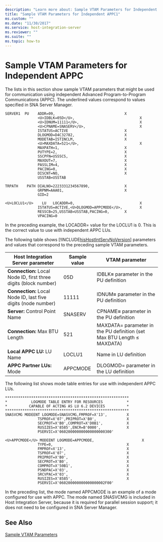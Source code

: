```yaml
---
description: "Learn more about: Sample VTAM Parameters for Independent APPC"
title: "Sample VTAM Parameters for Independent APPC1"
ms.custom: ""
ms.date: "11/30/2017"
ms.service: host-integration-server
ms.reviewer: ""
ms.suite: ""
ms.topic: how-to
---
```

# Sample VTAM Parameters for Independent APPC
The lists in this section show sample VTAM parameters that might be used for communication using independent Advanced Program-to-Program Communications (APPC). The underlined values correspond to values specified in SNA Server Manager.  

```  
SERVER1  PU    ADDR=09,                                X  
               <U>IDBLK=05D</U>,                              X  
               <U>IDNUM=11111</U>,                            X  
               <U>CPNAME=SNASERV</U>,                         X  
               ISTATUS=ACTIVE                          X  
               DLOGMOD=D4C32782,                       X  
               MODETAB=ISTINCLM,                       X  
               <U>MAXDATA=521</U>,                            X  
               MAXPATH=1,                              X  
               PUTYPE=2,                               X  
               SSCPFN=USSSCS,                          X  
               MAXOUT=7,                               X  
               PASSLIM=4,                              X  
               PACING=0,                               X  
               DISCNT=NO,                              X  
               USSTAB=USSTAB                             

TRPATH    PATH DIALNO=2223331234567890,                X  
               GRPNM=AAA01,                            X  
               GID=2  

<U>LOCLU1</U>    LU   LOCADDR=0,                              X  
               ISTATUS=ACTIVE,<U>DLOGMOD=APPCMODE</U>,        X  
               RESSCB=25,USSTAB=USSTAB,PACING=0,       X  
               VPACING=0  

```  

 In the preceding example, the LOCADDR= value for the LOCLU1 is 0. This is the correct value to use with independent APPC LUs.  

 The following table shows [!INCLUDE[hisHostIntServNoVersion](../includes/hishostintservnoversion-md.md)] parameters and values that correspond to the preceding sample VTAM parameters.  


|                Host Integration Server parameter                 | Sample value |                             VTAM parameter                             |
|------------------------------------------------------------------|--------------|------------------------------------------------------------------------|
| **Connection:** Local Node ID, first three digits (block number) |     05D      |         IDBLK<strong>=</strong> parameter in the PU definition         |
|  **Connection:** Local Node ID, last five digits (node number)   |    11111     |         IDNUM<strong>=</strong> parameter in the PU definition         |
|                  **Server:** Control Point Name                  |   SNASERV    |        CPNAME<strong>=</strong> parameter in the PU definition         |
|                  **Connection:** Max BTU Length                  |     521      | MAXDATA= parameter in the PU definition (set Max BTU Length ≤ MAXDATA) |
|                    **Local APPC LU:** LU Name                    |    LOCLU1    |                         Name in LU definition                          |
|                    **APPC Partner LUs:** Mode                    |   APPCMODE   |                DLOGMOD= parameter in the LU definition                 |

 The following list shows mode table entries for use with independent APPC LUs.  

```  
*********************************************************  
*           LOGMODE TABLE ENTRY FOR RESOURCES           *  
*          CAPABLE OF ACTING AS LU 6.2 DEVICES          *  
*********************************************************  
SNASVCMG MODEENT LOGMODE=SNASVCMG,FMPROF=X'13',         X  
               TSPROF=X'07',PRIPROT=X'B0',              X  
               SECPROT=X'B0',COMPROT=X'D0B1',           X  
               RUSIZES=X'8585',ENCR=B'0000',            X  
               PSERVIC=X'060200000000000000000300'  

<U>APPCMODE</U> MODEENT LOGMODE=APPCMODE,                      X  
               TYPE=0,                                  X  
               FMPROF=X'13',                            X  
               TSPROF=X'07',                            X  
               PRIPROT=X'B0',                           X  
               SECPROT=X'B0',                           X  
               COMPROT=X'50B1',                         X  
               PSNDPAC=X'03',                           X  
               SRCVPAC=X'03',                           X  
               RUSIZES=X'8585',                         X  
               PSERVIC=X'060200000000000000002F00'  

```  

 In the preceding list, the mode named APPCMODE is an example of a mode configured for use with APPC. The mode named SNASVCMG is included in Host Integration Server, because it is required for parallel session support; it does not need to be configured in SNA Server Manager.  

## See Also  
 [Sample VTAM Parameters](../core/sample-vtam-parameters1.md)
